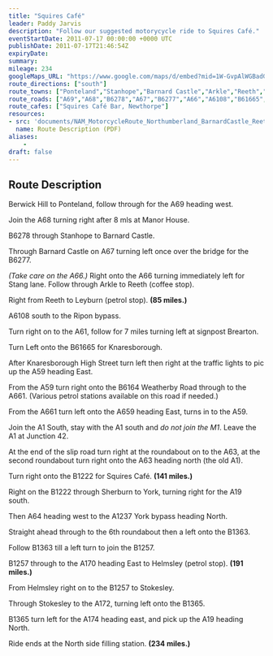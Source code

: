 ```yaml
---
title: "Squires Café"
leader: Paddy Jarvis
description: "Follow our suggested motorycycle ride to Squires Café."
eventStartDate: 2011-07-17 00:00:00 +0000 UTC
publishDate: 2011-07-17T21:46:54Z
expiryDate:
summary:
mileage: 234
googleMaps_URL: "https://www.google.com/maps/d/embed?mid=1W-GvpAlWGBadGdqxbuxWr06L0fa65XIk"
route_directions: ["south"]
route_towns: ["Ponteland","Stanhope","Barnard Castle","Arkle","Reeth","Leyburn","Ripon","Knaresborough","Weatherby","Newthorpe","Sherburn","York","Helmsley","Stokesley"]
route_roads: ["A69","A68","B6278","A67","B6277","A66","A6108","B61665","A59","B6164","A661","A659","A1","A63","B1222","A64","A1237","B1363","B1257","A170","A172","B1365","A174","A19"]
route_cafes: ["Squires Café Bar, Newthorpe"]
resources:
- src: 'documents/NAM_MotorcycleRoute_Northumberland_BarnardCastle_Reeth_Knaresborough_Helmsley_Stokesley.pdf'
  name: Route Description (PDF)
aliases:
    - 
draft: false
---
```


## Route Description

Berwick Hill to Ponteland, follow through for the A69 heading west.

Join the A68 turning right after 8 mls at Manor House.

B6278 through Stanhope to Barnard Castle.

Through Barnard Castle on A67 turning left once over the bridge for the B6277.

*(Take care on the A66.)* Right onto the A66 turning immediately left for Stang lane. Follow through Arkle to Reeth (coffee stop).

Right from Reeth to Leyburn (petrol stop). **(85 miles.)**

A6108 south to the Ripon bypass.

Turn right on to the A61, follow for 7 miles turning left at signpost Brearton.

Turn Left onto the B61665 for Knaresborough.

After Knaresborough High Street turn left then right at the traffic lights to pic up the A59 heading East.

From the A59 turn right onto the B6164 Weatherby Road through to the A661. (Various petrol stations available on this road if needed.)

From the A661 turn left onto the A659 heading East, turns in to the A59.

Join the A1 South, stay with the A1 south and *do not join the M1*. Leave the A1 at Junction 42.

At the end of the slip road turn right at the roundabout on to the A63, at the second roundabout turn right onto the A63 heading north (the old A1).

Turn right onto the B1222 for Squires Café. **(141 miles.)**

Right on the B1222 through Sherburn to York, turning right for the A19 south.

Then A64 heading west to the A1237 York bypass heading North.

Straight ahead through to the 6th roundabout then a left onto the B1363.

Follow B1363 till a left turn to join the B1257.

B1257 through to the A170 heading East to Helmsley (petrol stop). **(191 miles.)**

From Helmsley right on to the B1257 to Stokesley.

Through Stokesley to the A172, turning left onto the B1365.

B1365 turn left for the A174 heading east, and pick up the A19 heading North.

Ride ends at the North side filling station. **(234 miles.)** 
